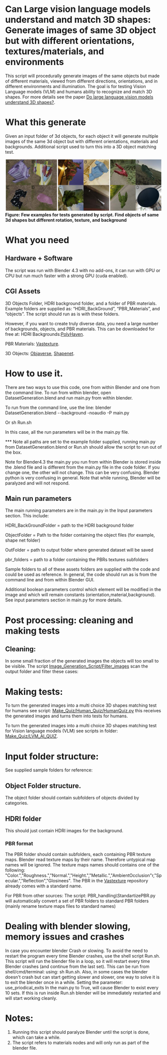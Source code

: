 # Can Large vision language models understand and match 3D shapes: Generate images of same 3D object but with different orientations, textures/materials, and environments

This script will procedurally generate images of the same objects but made of different materials, viewed from different directions, orientations, and in different environments and illumination. The goal is  for testing Vision Language models (VLM) and humans ability to recognize  and match 3D shapes. For more details see the paper [Do large language vision models understand 3D shapes?](https://arxiv.org/pdf/2412.10908).

# What this generate
Given an input folder of 3d objects, for each object it will generate multiple images of the same 3d object but with different orientations, materials and backgrounds. Additional script used to turn this into a 3D object matching test.

![](/Figure1.jpg)
**Figure: Few examples for tests generated by script. Find objects of same 3d shapes but different rotation, texture, and background**



# What you need
## Hardware + Software
The script was run with Blender 4.3  with no add-ons, it can run with GPU or CPU but run much faster with a strong GPU (cuda enabled).

## CGI Assets  
 
3D Objects Folder, HDRI background folder, and a folder of PBR materials. Example folders are supplied as: “HDRI_BackGround”, “PBR_Materials”, and “objects”.
The script should run as is with these folders.

However, if you want to create truly diverse data, you need a large number of backgrounds, objects, and PBR materials. This can be downloaded for free at:
HDRI Backgrounds:[PolyHaven](https://polyhaven.com/).

PBR Materials: [Vastexture](https://sites.google.com/view/infinitexture/home).
 
3D  Objects: [Objaverse](https://objaverse.allenai.org/), [Shapenet](https://shapenet.org/). 


# How to use it.
There are two ways to use this code, one from within Blender and one from the command line.
To run from within blender, open DatasetGeneration.blend and run  main.py from within blender.

To run from the command line, use the line:
blender DatasetGeneration.blend --background -noaudio -P  main.py

Or sh Run.sh

In this case, all the run parameters will be in the main.py file.


*** Note all paths are set to the example folder supplied, running main.py from DatasetGeneration.blend or  Run.sh should allow the script to run out of the box.

Note for Blender4.3  the main.py you run from within Blender is stored inside the .blend file and is different from the main.py file in the code folder.
If you change one, the other will not change.
This can be very confusing. Blender python is very confusing in general.
Note that while running, Blender will be paralyzed and will not respond.



## Main run parameters

The main running parameters are in the main.py in the Input parameters section.
This include:

HDRI_BackGroundFolder = path to the HDRI background folder

ObjectFolder = Path to the folder containing the object files (for example, shape net folder)

OutFolder = path to output folder where generated dataset will be saved

pbr_folders  = path to a folder containing the PBRs textures subfolders

Sample folders to all of these assets folders are supplied with the code and could be used as reference.
In general, the code should run as is from the command line and from within Blender GUI.

Additional boolean parameters control which element will be modified in the image and which will remain constants (orientation,material,background). See input parameters section in main.py for more details.

# Post processing: cleaning and making tests
## Cleaning:
In some small fraction of the generated images the objects will too small to be visible. The script [Image_Generation_Script/Filter_images](https://github.com/sagieppel/Can-vision-language-models-understand-and-match-3D-shapes/blob/main/Filter_images/Filter_Images.py) scan the output folder and filter these cases:

# Making tests:

To turn the generated images into a multi choice 3D shapes matching test for humans see script: [Make_Quiz/Human_Quiz/HumanQuiz.py](https://github.com/sagieppel/Can-vision-language-models-understand-and-match-3D-shapes/tree/main/Make_Quiz/Human_Quiz) this receives the generated images and turns them into tests for humans.

To turn the generated images into a multi choice 3D shapes matching test for Vision language models (VLM) see scripts in folder: [Make_Quiz/LVM_AI_QUIZ](https://github.com/sagieppel/Can-vision-language-models-understand-and-match-3D-shapes/tree/main/Make_Quiz/LVM_AI_QUIZ).
 
# Input folder structure:
See supplied sample folders for reference:

## Object Folder structure.
The object folder should contain  subfolders of objects divided by categories.

## HDRI folder
This should just contain HDRI images for the background.

### PBR format
The PBR folder should contain subfolders, each containing PBR texture maps.
Blender read texture maps by their name. Therefore untypical map names will be ignored. The texture maps names should contains one of the following: "Color.","Roughness.","Normal.","Height.","Metallic.","AmbientOcclusion"r,"Specular.","Reflection","Glosinees". The PBR in the [Vastexture](https://sites.google.com/view/infinitexture/home) repository already comes with a standard name.

For PBR from other sources: The script: PBR_handling\StandartizePBR.py will automatically convert a set of PBR folders to standard PBR folders (mainly rename texture maps files to standard names)



# Dealing with blender slowing, memory  issues and crashes
In case you encounter blender Crash or slowing. To avoid the need to restart the program every time Blender crashes, use the shell script Run.sh. This script will run the blender file in a loop, so it will restart every time Blender crashes (and continue from the last set). This can be run from shell/cmd/terminal: using: sh Run.sh.
Also, in some cases the blender doesn't crash but  can start getting slower and slower, one way to solve it is to exit the blender once in  a while. Setting the parameter: use_priodical_exits
In the main.py to True, will cause Blender to exist every 10 sets. If this is run inside Run.sh blender will be immediately restarted and will start working cleanly.



# Notes:
1) Running this script should paralyze Blender until the script is done, which can take a while.
2) The script refers to materials nodes and will only run as part of the blender file.

